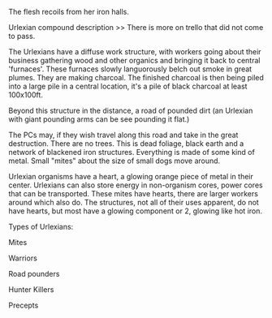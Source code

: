 The flesh recoils from her iron halls.

Urlexian compound description >> There is more on trello that did not come to pass.

The Urlexians have a diffuse work structure, with workers going about their business gathering wood and other organics and bringing it back to central 'furnaces'. These furnaces slowly languorously belch out smoke in great plumes. They are making charcoal. The finished charcoal is then being piled into a large pile in a central location, it's a pile of black charcoal at least 100x100ft. 

Beyond this structure in the distance, a road of pounded dirt (an Urlexian with giant pounding arms can be see pounding it flat.)

The PCs may, if they wish travel along this road and take in the great destruction. There are no trees. This is dead foliage, black earth and a network of blackened iron structures. Everything is made of some kind of metal. Small "mites" about the size of small dogs move around.

Urlexian organisms have a heart, a glowing orange piece of metal in their center. Urlexians can also store energy in non-organism cores, power cores that can be transported. These mites have hearts, there are larger workers around which also do. The structures, not all of their uses apparent, do not have hearts, but most have a glowing component or 2, glowing like hot iron.

Types of Urlexians:

Mites

Warriors

Road pounders

Hunter Killers

Precepts

